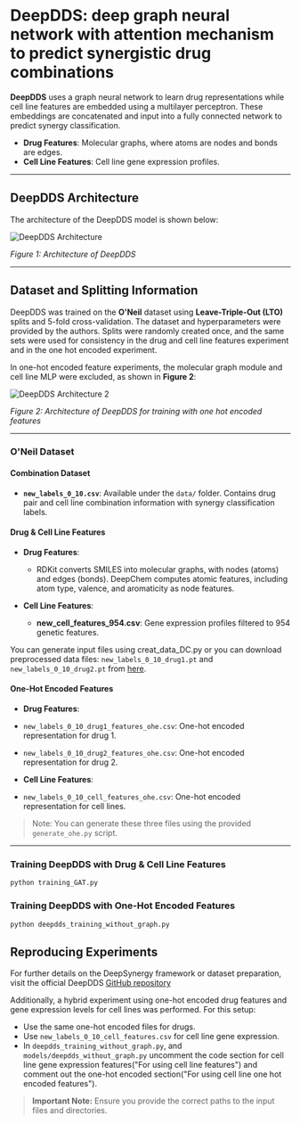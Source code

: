 # DeepDDS: deep graph neural network with attention mechanism to predict synergistic drug combinations

**DeepDDS** uses a graph neural network to learn drug representations while cell line features are embedded using a multilayer perceptron. These embeddings are concatenated and input into a fully connected network to predict synergy classification.

- **Drug Features**: Molecular graphs, where atoms are nodes and bonds are edges.  
- **Cell Line Features**: Cell line gene expression profiles.

---

## DeepDDS Architecture

The architecture of the DeepDDS model is shown below:

![DeepDDS Architecture](../figures/arch_deepdds.jpeg)  

*Figure 1: Architecture of DeepDDS*

---

## Dataset and Splitting Information

DeepDDS was trained on the **O'Neil** dataset using **Leave-Triple-Out (LTO)** splits and 5-fold cross-validation. The dataset and hyperparameters were provided by the authors. Splits were randomly created once, and the same sets were used for consistency in the drug and cell line features experiment and in the one hot encoded experiment.

In one-hot encoded feature experiments, the molecular graph module and cell line MLP were excluded, as shown in **Figure 2**:

![DeepDDS Architecture 2](../figures/drug1_ohe_feature_drug2_ohe_feature.png)  

*Figure 2: Architecture of DeepDDS for training with one hot encoded features*

---

### O'Neil Dataset

#### Combination Dataset
- **`new_labels_0_10.csv`**:  Available under the `data/` folder. Contains drug pair and cell line combination information with synergy classification labels.

#### Drug & Cell Line Features
- **Drug Features**:
  - RDKit converts SMILES into molecular graphs, with nodes (atoms) and edges (bonds). DeepChem computes atomic features, including atom type, valence, and aromaticity as node features.

- **Cell Line Features**:
  - **new_cell_features_954.csv**: Gene expression profiles filtered to 954 genetic features.

 You can generate input files using creat_data_DC.py or you can download preprocessed data files: `new_labels_0_10_drug1.pt` and `new_labels_0_10_drug2.pt` from [here](https://drive.google.com/file/d/1dFOCNqMIies-NTi56vBv2ZwreUo-Zf0p/view?usp=sharing). 

#### One-Hot Encoded Features
- **Drug Features**:
- `new_labels_0_10_drug1_features_ohe.csv`: One-hot encoded representation for drug 1.

- `new_labels_0_10_drug2_features_ohe.csv`: One-hot encoded representation for drug 2.

- **Cell Line Features**:
- `new_labels_0_10_cell_features_ohe.csv`:  One-hot encoded representation for cell lines.

> Note: You can generate these three files using the provided `generate_ohe.py` script.


---
### Training DeepDDS with Drug & Cell Line Features

```bash
python training_GAT.py
```

### Training DeepDDS with One-Hot Encoded Features

```bash
python deepdds_training_without_graph.py
```


## Reproducing Experiments

For further details on the DeepSynergy framework or dataset preparation, visit the official DeepDDS [GitHub repository](https://github.com/Sinwang404/DeepDDs/tree/master)


Additionally, a hybrid experiment using one-hot encoded drug features and gene expression levels for cell lines was performed. For this setup:

- Use the same one-hot encoded files for drugs.
- Use `new_labels_0_10_cell_features.csv` for cell line gene expression.
- In `deepdds_training_without_graph.py`, and `models/deepdds_without_graph.py` uncomment the code section for cell line gene expression features("For using cell line features") and comment out the one-hot encoded section("For using cell line one hot encoded features").


> **Important Note:** Ensure you provide the correct paths to the input files and directories.